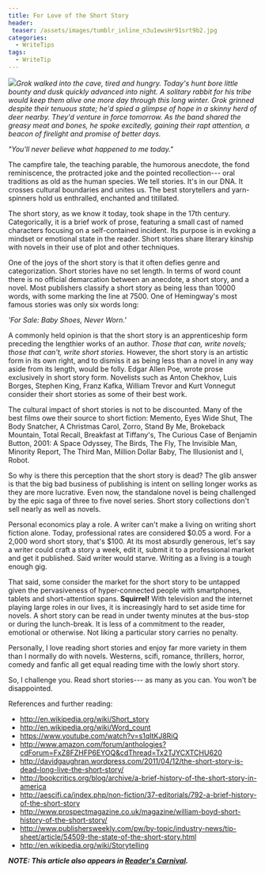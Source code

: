 ```yaml
---
title: For Love of the Short Story
header:
 teaser: /assets/images/tumblr_inline_n3u1ewsHr91srt9b2.jpg
categories:
  - WriteTips
tags:
  - WriteTip
---
```

<img src="https://douglangille.github.io/assets/images/tumblr_inline_n3u1ewsHr91srt9b2.jpg">*Grok walked into the cave, tired and hungry. Today's hunt bore little bounty and dusk quickly advanced into night. A solitary rabbit for his tribe would keep them alive one more day through this long winter. Grok grinned despite their tenuous state; he'd spied a glimpse of hope in a skinny herd of deer nearby. They'd venture in force tomorrow. As the band shared the greasy meat and bones, he spoke excitedly, gaining their rapt attention, a beacon of firelight and promise of better days.*

*"You'll never believe what happened to me today."*

The campfire tale, the teaching parable, the humorous anecdote, the fond reminiscence, the protracted joke and the pointed recollection--- oral traditions as old as the human species. We tell stories. It's in our DNA. It crosses cultural boundaries and unites us. The best storytellers and yarn-spinners hold us enthralled, enchanted and titillated.

The short story, as we know it today, took shape in the 17th century. Categorically, it is a brief work of prose, featuring a small cast of named characters focusing on a self-contained incident. Its purpose is in evoking a mindset or emotional state in the reader. Short stories share literary kinship with novels in their use of plot and other techniques.

One of the joys of the short story is that it often defies genre and categorization. Short stories have no set length. In terms of word count there is no official demarcation between an anecdote, a short story, and a novel. Most publishers classify a short story as being less than 10000 words, with some marking the line at 7500. One of Hemingway's most famous stories was only six words long:

*'For Sale: Baby Shoes, Never Worn.'*

A commonly held opinion is that the short story is an apprenticeship form preceding the lengthier works of an author. *Those that can, write novels; those that can't, write short stories.* However, the short story is an artistic form in its own right, and to dismiss it as being less than a novel in any way aside from its length, would be folly. Edgar Allen Poe, wrote prose exclusively in short story form. Novelists such as Anton Chekhov, Luis Borges, Stephen King, Franz Kafka, William Trevor and Kurt Vonnegut consider their short stories as some of their best work.

The cultural impact of short stories is not to be discounted. Many of the best films owe their source to short fiction: Memento, Eyes Wide Shut, The Body Snatcher, A Christmas Carol, Zorro, Stand By Me, Brokeback Mountain, Total Recall, Breakfast at Tiffany's, The Curious Case of Benjamin Button, 2001: A Space Odyssey, The Birds, The Fly, The Invisible Man, Minority Report, The Third Man, Million Dollar Baby, The Illusionist and I, Robot.

So why is there this perception that the short story is dead? The glib answer is that the big bad business of publishing is intent on selling longer works as they are more lucrative. Even now, the standalone novel is being challenged by the epic saga of three to five novel series. Short story collections don't sell nearly as well as novels.

Personal economics play a role. A writer can't make a living on writing short fiction alone. Today, professional rates are considered $0.05 a word. For a 2,000 word short story, that's $100. At its most absurdly generous, let's say a writer could craft a story a week, edit it, submit it to a professional market and get it published. Said writer would starve. Writing as a living is a tough enough gig.

That said, some consider the market for the short story to be untapped given the pervasiveness of hyper-connected people with smartphones, tablets and short-attention spans. **Squirrel!** With television and the internet playing large roles in our lives, it is increasingly hard to set aside time for novels. A short story can be read in under twenty minutes at the bus-stop or during the lunch-break. It is less of a commitment to the reader, emotional or otherwise. Not liking a particular story carries no penalty.

Personally, I love reading short stories and enjoy far more variety in them than I normally do with novels. Westerns, scifi, romance, thrillers, horror, comedy and fanfic all get equal reading time with the lowly short story.

So, I challenge you. Read short stories--- as many as you can. You won't be disappointed.

References and further reading:

<ul>
  <li><a href="http://en.wikipedia.org/wiki/Short_story">http://en.wikipedia.org/wiki/Short_story</a></li>
  <li><a href="http://en.wikipedia.org/wiki/Word_count">http://en.wikipedia.org/wiki/Word_count</a></li>
  <li><a href="https://www.youtube.com/watch?v=s1qItKJ8RiQ">https://www.youtube.com/watch?v=s1qItKJ8RiQ</a></li>
  <li><a href="http://www.amazon.com/forum/anthologies?cdForum=FxZ8FZHFP6EYOQ&amp;cdThread=Tx2TJYCXTCHU620">http://www.amazon.com/forum/anthologies?cdForum=FxZ8FZHFP6EYOQ&amp;cdThread=Tx2TJYCXTCHU620</a></li>
  <li><a href="http://davidgaughran.wordpress.com/2011/04/12/the-short-story-is-dead-long-live-the-short-story/">http://davidgaughran.wordpress.com/2011/04/12/the-short-story-is-dead-long-live-the-short-story/</a></li>
  <li><a href="http://bookcritics.org/blog/archive/a-brief-history-of-the-short-story-in-america">http://bookcritics.org/blog/archive/a-brief-history-of-the-short-story-in-america</a></li>
  <li><a href="http://aescifi.ca/index.php/non-fiction/37-editorials/792-a-brief-history-of-the-short-story">http://aescifi.ca/index.php/non-fiction/37-editorials/792-a-brief-history-of-the-short-story</a></li>
  <li><a href="http://www.prospectmagazine.co.uk/magazine/william-boyd-short-history-of-the-short-story/">http://www.prospectmagazine.co.uk/magazine/william-boyd-short-history-of-the-short-story/</a></li>
  <li><a href="http://www.publishersweekly.com/pw/by-topic/industry-news/tip-sheet/article/54509-the-state-of-the-short-story.html">http://www.publishersweekly.com/pw/by-topic/industry-news/tip-sheet/article/54509-the-state-of-the-short-story.html</a></li>
  <li><a href="http://en.wikipedia.org/wiki/Storytelling">http://en.wikipedia.org/wiki/Storytelling</a></li>
</ul>

***NOTE: This article also appears in <a href="http://alongstoryshort.net/for-love-of-the-short-story/">Reader's Carnival</a>.***